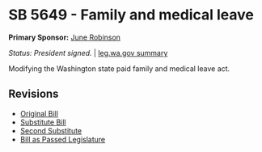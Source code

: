 # SB 5649 - Family and medical leave
**Primary Sponsor:** [June Robinson](/person/leg/june.robinson.md)

*Status: President signed.* | [leg.wa.gov summary](https://app.leg.wa.gov/billsummary?BillNumber=5649&Year=2021)

Modifying the Washington state paid family and medical leave act.

## Revisions
* [Original Bill](1/)
* [Substitute Bill](S/)
* [Second Substitute](S2/)
* [Bill as Passed Legislature](S2.PL/)